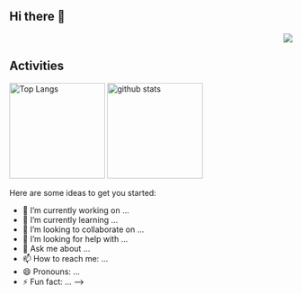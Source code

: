 ## Hi there 👋

<div align="right">
  <img src="https://komarev.com/ghpvc/?username=NullClone" />
</div>

## Activities
<div align="left"> 
  <img alt="Top Langs" height="170px" src="https://github-readme-stats.vercel.app/api?username=NullClone&theme=vue-dark&layout=compact" />
  <img alt="github stats" height="170px" src="https://github-readme-stats.vercel.app/api/top-langs/?username=NullClone&theme=vue-dark&layout=compact" />
</div>

Here are some ideas to get you started:

- 🔭 I’m currently working on ...
- 🌱 I’m currently learning ...
- 👯 I’m looking to collaborate on ...
- 🤔 I’m looking for help with ...
- 💬 Ask me about ...
- 📫 How to reach me: ...
- 😄 Pronouns: ...
- ⚡ Fun fact: ...
-->
